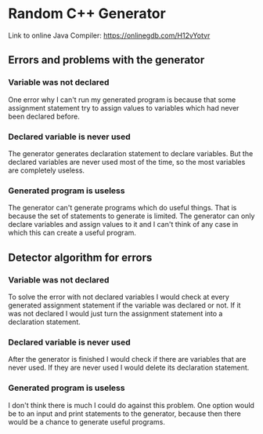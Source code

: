 # Random C++ Generator

Link to online Java Compiler: https://onlinegdb.com/H12vYotvr

<script src="//onlinegdb.com/embed/js/H12vYotvr?theme=dark">
  <br>
</script>

## Errors and problems with the generator

### Variable was not declared

One error why I can't run my generated program is because that some assignment statement try to assign values to variables which had never been declared before.

### Declared variable is never used

The generator generates declaration statement to declare variables. But the declared variables are never used most of the time, so the most variables are completely useless.

### Generated program is useless

The generator can't generate programs which do useful things. That is because the set of statements to generate is limited. The generator can only declare variables and assign values to it and I can't think of any case in which this can create a useful program.


## Detector algorithm for errors

### Variable was not declared

To solve the error with not declared variables I would check at every generated assignment statement if the variable was declared or not. If it was not declared I would just turn the assignment statement into a declaration statement.

### Declared variable is never used

After the generator is finished I would check if there are variables that are never used. If they are never used I would delete its declaration statement.

### Generated program is useless

I don't think there is much I could do against this problem. One option would be to an input and print statements to the generator, because then there would be a chance to generate useful programs.
